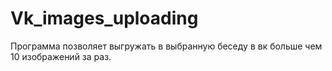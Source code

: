 # Vk_images_uploading
Программа позволяет выгружать в выбранную беседу в вк больше чем 10 изображений за раз.
